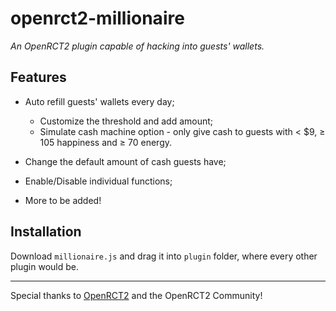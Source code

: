 # **openrct2-millionaire**
*An OpenRCT2 plugin capable of hacking into guests' wallets.*  

## Features

- Auto refill guests' wallets every day;

    - Customize the threshold and add amount;
    - Simulate cash machine option - only give cash to guests with < $9, ≥ 105 happiness and ≥ 70 energy. 

- Change the default amount of cash guests have;
- Enable/Disable individual functions;
- More to be added!

## Installation
Download `millionaire.js` and drag it into `plugin` folder, where every other plugin would be. 

---

Special thanks to [OpenRCT2](https://openrct2.org) and the OpenRCT2 Community!